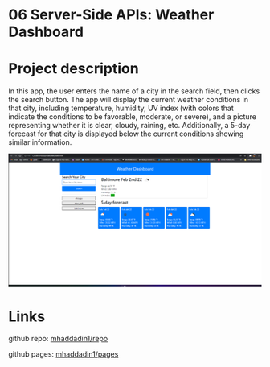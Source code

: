 # 06 Server-Side APIs: Weather Dashboard

# Project description

In this app, the user enters the name of a city in the search field, then clicks the search button. The app will display the current weather conditions in that city, including temperature, humidity, UV index (with colors that indicate the conditions to be favorable, moderate, or severe), and a picture representing whether it is clear, cloudy, raining, etc. Additionally, a 5-day forecast for that city is displayed below the current conditions showing similar information.

![screenshot](./assets/image/weatherdashboard.png)

# Links

github repo: [mhaddadin1/repo](https://github.com/mhaddadin1/hw6)

github pages: [mhaddadin1/pages](https://mhaddadin1.github.io/hw6/)
